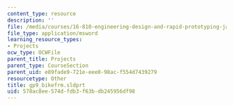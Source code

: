 ```yaml
---
content_type: resource
description: ''
file: /media/courses/16-810-engineering-design-and-rapid-prototyping-january-iap-2005/578ac8ee574dfdb3f63bdb245956df98_gp9_bikefrm.sldprt
file_type: application/msword
learning_resource_types:
- Projects
ocw_type: OCWFile
parent_title: Projects
parent_type: CourseSection
parent_uid: e89fade9-721e-eee0-98ac-f554d7439279
resourcetype: Other
title: gp9_bikefrm.sldprt
uid: 578ac8ee-574d-fdb3-f63b-db245956df98
---
```


